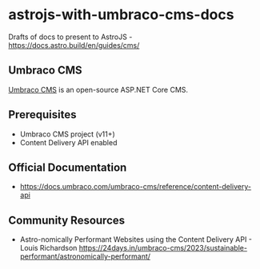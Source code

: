 # astrojs-with-umbraco-cms-docs
Drafts of docs to present to AstroJS - https://docs.astro.build/en/guides/cms/

## Umbraco CMS

[Umbraco CMS](https://umbraco.com/) is an open-source ASP.NET Core CMS.

## Prerequisites

- Umbraco CMS project (v11+)
- Content Delivery API enabled

## Official Documentation
- https://docs.umbraco.com/umbraco-cms/reference/content-delivery-api

## Community Resources
- Astro-nomically Performant Websites using the Content Delivery API - Louis Richardson
https://24days.in/umbraco-cms/2023/sustainable-performant/astronomically-performant/